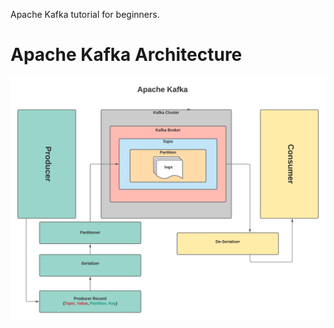 Apache Kafka tutorial for beginners.

# Apache Kafka Architecture
![alt text](./public/img/apache-kafka-architecture.png)


